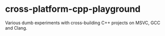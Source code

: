 # cross-platform-cpp-playground
Various dumb experiments with cross-building C++ projects on MSVC, GCC and Clang.
